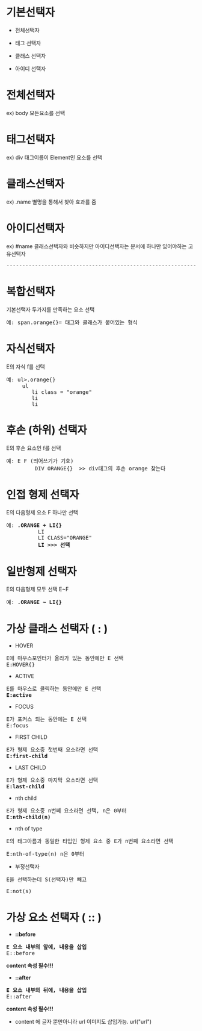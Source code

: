 # 기본선택자

- 전체선택자 

- 태그 선택자

- 클래스 선택자

- 아이디 선택자

# 전체선택자
ex) body 모든요소를 선택

# 태그선택자
ex) div 태그이름이 Element인 요소를 선택

# 클래스선택자
ex) .name 별명을 통해서 찾아 효과를 줌

# 아이디선택자
ex) #name 클래스선택자와 비슷하지만 아이디선택자는 문서에 하나만 있어야하는 고유선택자

<PRE>-----------------------------------------------------------------</PRE>

# 복합선택자
기본선택자 두가지를 만족하는 요소 선택

<pre>예: span.orange{}= 태그와 클래스가 붙어있는 형식</pre>

# 자식선택자
E의 자식 f를 선택
<pre>예: ul>.orange{}
     ul
        li class = "orange"
        li
        li</pre>

# 후손 (하위) 선택자 
E의 후손 요소인 f를 선택
<pre>예: E F (띄어쓰기가 기호)
         DIV ORANGE{}  >> div태그의 후손 orange 찾는다</pre>

# 인접 형제 선택자
E의 다음형제 요소 F 하나만 선택
<pre>예: <strong>.ORANGE + LI{}</strong>
          LI
          LI CLASS="ORANGE"
          <strong>LI >>> 선택</strong></pre>

# 일반형제 선택자
E의 다음형제 모두 선택
E~F
<pre>예: <strong>.ORANGE ~ LI{}</strong></PRE>

# 가상 클래스 선택자 ( : )

- HOVER
<pre>E에 마우스포인터가 올라가 있는 동안에만 E 선택
E:HOVER{}</pre>

- ACTIVE
<pre>E를 마우스로 클릭하는 동안에만 E 선택
<strong>E:active</strong></pre>

- FOCUS
<pre>E가 포커스 되는 동안에는 E 선택
E:focus</pre>

- FIRST CHILD
<pre>E가 형제 요소중 첫번째 요소라면 선택
<strong>E:first-child</strong></pre>

- LAST CHILD
<pre>E가 형제 요소중 마지막 요소라면 선택
<strong>E:last-child</strong></pre>

- nth child
<pre>E가 형제 요소중 n번쩨 요소라면 선택, n은 0부터
<strong>E:nth-child(n)</strong></pre>

- nth of type
<pre>E의 태그아름과 동일한 타입인 형제 요소 중 E가 n번째 요소라면 선택</pre>
<pre>E:nth-of-type(n) n은 0부터</pre>

- 부정선택자
<pre>E을 선택하는데 S(선택자)만 빼고</pre>
<pre>E:not(s)</pre>


# 가상 요소 선택자 ( :: )

- <STRONG>::before</STRONG>
<PRE><strong>E 요소 내부의 앞에, 내용을 삽입</strong>
E::before</pre>
<strong>content 속성 필수!!!</strong>

- <STRONG>::after</STRONG>
<PRE><strong>E 요소 내부의 뒤에, 내용을 삽입</strong>
E::after</pre>
<strong>content 속성 필수!!!</strong>


* content 에 글자 뿐만아니라 url 이미지도 삽입가능. url("url")
